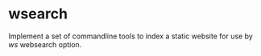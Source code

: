 
# wsearch

Implement a set of commandline tools to index a static website for use by _ws_ websearch option.


